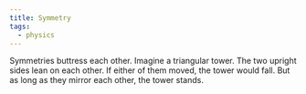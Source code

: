 ```yaml
---
title: Symmetry
tags:
  - physics
---
```


Symmetries buttress each other. Imagine a triangular tower. The two upright sides lean on each other. If either of them moved, the tower would fall. But as long as they mirror each other, the tower stands.